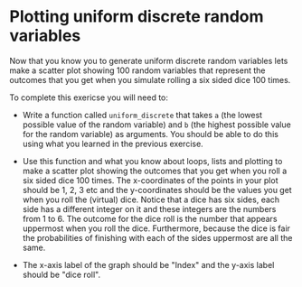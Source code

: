 # Plotting uniform discrete random variables

Now that you know you to generate uniform discrete random variables lets make a scatter plot showing 100 random variables that represent the outcomes that you get when you simulate rolling a six sided dice 100 times.  

To complete this exericse you will need to:

- Write a function called `uniform_discrete` that takes `a` (the lowest possible value of the random variable) and `b` (the highest possible value for the random variable) as arguments.  You should be able to do this using what you learned in the previous exercise. 

- Use this function and what you know about loops, lists and plotting to make a scatter plot showing the outcomes that you get when you roll a six sided dice 100 times.  The x-coordinates of the points in your plot should be 1, 2, 3 etc and the y-coordinates should be the values you get when you roll the (virtual) dice.  Notice that a dice has six sides, each side has a different integer on it and these integers are the numbers from 1 to 6.  The outcome for the dice roll is the number that appears uppermost when you roll the dice.  Furthermore, because the dice is fair the probabilities of finishing with each of the sides uppermost are all the same.  

- The x-axis label of the graph should be "Index" and the y-axis label should be "dice roll".
